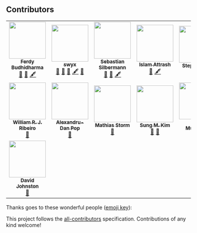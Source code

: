 ## Contributors

<!-- ALL-CONTRIBUTORS-LIST:START - Do not remove or modify this section -->
<!-- prettier-ignore-start -->
<!-- markdownlint-disable -->
<table>
  <tr>
    <td align="center"><a href="https://github.com/ferdaber"><img src="https://avatars2.githubusercontent.com/u/12239873?v=4" width="100px;" alt=""/><br /><sub><b>Ferdy Budhidharma</b></sub></a><br /><a href="https://github.com/typescript-cheatsheets/react/pulls?q=is%3Apr+reviewed-by%3Aferdaber" title="Reviewed Pull Requests">👀</a> <a href="#maintenance-ferdaber" title="Maintenance">🚧</a> <a href="#content-ferdaber" title="Content">🖋</a></td>
    <td align="center"><a href="https://twitter.com/swyx"><img src="https://avatars1.githubusercontent.com/u/6764957?v=4" width="100px;" alt=""/><br /><sub><b>swyx</b></sub></a><br /><a href="#ideas-sw-yx" title="Ideas, Planning, & Feedback">🤔</a> <a href="https://github.com/typescript-cheatsheets/react/pulls?q=is%3Apr+reviewed-by%3Asw-yx" title="Reviewed Pull Requests">👀</a> <a href="#maintenance-sw-yx" title="Maintenance">🚧</a> <a href="#content-sw-yx" title="Content">🖋</a> <a href="#question-sw-yx" title="Answering Questions">💬</a></td>
    <td align="center"><a href="https://github.com/eps1lon"><img src="https://avatars3.githubusercontent.com/u/12292047?v=4" width="100px;" alt=""/><br /><sub><b>Sebastian Silbermann</b></sub></a><br /><a href="https://github.com/typescript-cheatsheets/react/pulls?q=is%3Apr+reviewed-by%3Aeps1lon" title="Reviewed Pull Requests">👀</a> <a href="#maintenance-eps1lon" title="Maintenance">🚧</a> <a href="#content-eps1lon" title="Content">🖋</a></td>
    <td align="center"><a href="https://www.linkedin.com/in/islam-attrash-46703a94/"><img src="https://avatars0.githubusercontent.com/u/7091543?v=4" width="100px;" alt=""/><br /><sub><b>Islam Attrash</b></sub></a><br /><a href="#maintenance-Attrash-Islam" title="Maintenance">🚧</a> <a href="#content-Attrash-Islam" title="Content">🖋</a></td>
    <td align="center"><a href="https://stephenkoo.github.io/"><img src="https://avatars2.githubusercontent.com/u/18624246?v=4" width="100px;" alt=""/><br /><sub><b>Stephen Koo</b></sub></a><br /><a href="#question-stephenkoo" title="Answering Questions">💬</a> <a href="#example-stephenkoo" title="Examples">💡</a></td>
    <td align="center"><a href="https://github.com/andreasgruenh"><img src="https://avatars2.githubusercontent.com/u/12122390?v=4" width="100px;" alt=""/><br /><sub><b>Andreas</b></sub></a><br /><a href="https://github.com/typescript-cheatsheets/react/commits?author=andreasgruenh" title="Code">💻</a> <a href="https://github.com/typescript-cheatsheets/react/commits?author=andreasgruenh" title="Documentation">📖</a> <a href="#infra-andreasgruenh" title="Infrastructure (Hosting, Build-Tools, etc)">🚇</a></td>
    <td align="center"><a href="https://github.com/arvindcheenu"><img src="https://avatars2.githubusercontent.com/u/13925213?v=4" width="100px;" alt=""/><br /><sub><b>Arvind Srinivasan</b></sub></a><br /><a href="https://github.com/typescript-cheatsheets/react/commits?author=arvindcheenu" title="Code">💻</a> <a href="#content-arvindcheenu" title="Content">🖋</a> <a href="https://github.com/typescript-cheatsheets/react/commits?author=arvindcheenu" title="Documentation">📖</a> <a href="#maintenance-arvindcheenu" title="Maintenance">🚧</a></td>
  </tr>
  <tr>
    <td align="center"><a href="http://www.williamrjribeiro.com"><img src="https://avatars2.githubusercontent.com/u/1503499?v=4" width="100px;" alt=""/><br /><sub><b>William R. J. Ribeiro</b></sub></a><br /><a href="#ideas-williamrjribeiro" title="Ideas, Planning, & Feedback">🤔</a></td>
    <td align="center"><a href="https://alexandrudanpop.dev/"><img src="https://avatars0.githubusercontent.com/u/15979292?v=4" width="100px;" alt=""/><br /><sub><b>Alexandru-Dan Pop</b></sub></a><br /><a href="https://github.com/typescript-cheatsheets/react/commits?author=alexandrudanpop" title="Documentation">📖</a></td>
    <td align="center"><a href="https://github.com/mastorm"><img src="https://avatars1.githubusercontent.com/u/10759336?v=4" width="100px;" alt=""/><br /><sub><b>Mathias Storm</b></sub></a><br /><a href="https://github.com/typescript-cheatsheets/react/commits?author=mastorm" title="Documentation">📖</a></td>
    <td align="center"><a href="https://twitter.com/dance2die"><img src="https://avatars1.githubusercontent.com/u/8465237?v=4" width="100px;" alt=""/><br /><sub><b>Sung M. Kim</b></sub></a><br /><a href="https://github.com/typescript-cheatsheets/react/commits?author=dance2die" title="Documentation">📖</a> <a href="#ideas-dance2die" title="Ideas, Planning, & Feedback">🤔</a></td>
    <td align="center"><a href="https://ryota-murakami.github.io/"><img src="https://avatars2.githubusercontent.com/u/5501268?v=4" width="100px;" alt=""/><br /><sub><b>Ryota Murakami</b></sub></a><br /><a href="#example-ryota-murakami" title="Examples">💡</a> <a href="https://github.com/typescript-cheatsheets/react/commits?author=ryota-murakami" title="Documentation">📖</a></td>
    <td align="center"><a href="https://github.com/arpi17"><img src="https://avatars1.githubusercontent.com/u/13800404?v=4" width="100px;" alt=""/><br /><sub><b>Árpád Illyés</b></sub></a><br /><a href="https://github.com/typescript-cheatsheets/react/commits?author=arpi17" title="Code">💻</a></td>
    <td align="center"><a href="https://twitter.com/xamgore"><img src="https://avatars3.githubusercontent.com/u/4586392?v=4" width="100px;" alt=""/><br /><sub><b>Igor Strebezhev</b></sub></a><br /><a href="#ideas-xamgore" title="Ideas, Planning, & Feedback">🤔</a> <a href="https://github.com/typescript-cheatsheets/react/commits?author=xamgore" title="Documentation">📖</a></td>
  </tr>
  <tr>
    <td align="center"><a href="https://geoplanets.io"><img src="https://avatars2.githubusercontent.com/u/2467377?v=4" width="100px;" alt=""/><br /><sub><b>David Johnston</b></sub></a><br /><a href="https://github.com/typescript-cheatsheets/react/commits?author=dwjohnston" title="Documentation">📖</a></td>
  </tr>
</table>

<!-- markdownlint-enable -->
<!-- prettier-ignore-end -->
<!-- ALL-CONTRIBUTORS-LIST:END -->

Thanks goes to these wonderful people ([emoji key](https://allcontributors.org/docs/en/emoji-key)):

<!-- ALL-CONTRIBUTORS-LIST:START - Do not remove or modify this section -->
<!-- prettier-ignore -->
<!-- ALL-CONTRIBUTORS-LIST:END -->

This project follows the [all-contributors](https://github.com/all-contributors/all-contributors) specification. Contributions of any kind welcome!
